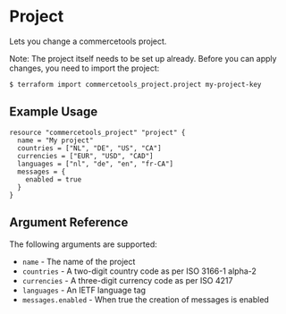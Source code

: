 # Project

Lets you change a commercetools project.

Note: The project itself needs to be set up already. Before you can apply changes, you need to import the project:

```$ terraform import commercetools_project.project my-project-key```

## Example Usage

```hcl
resource "commercetools_project" "project" {
  name = "My project"
  countries = ["NL", "DE", "US", "CA"]
  currencies = ["EUR", "USD", "CAD"]
  languages = ["nl", "de", "en", "fr-CA"]
  messages = {
    enabled = true
  }
}
```

## Argument Reference

The following arguments are supported:

* `name` -  The name of the project
* `countries` - A two-digit country code as per ISO 3166-1 alpha-2
* `currencies` - A three-digit currency code as per ISO 4217
* `languages` - An IETF language tag
* `messages.enabled` - When true the creation of messages is enabled
